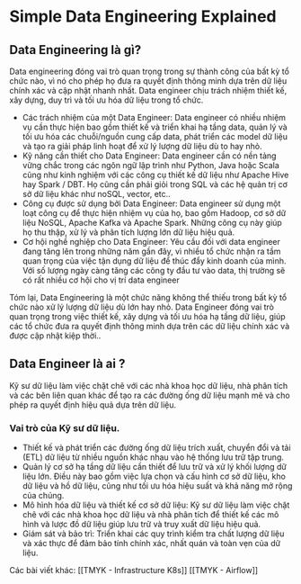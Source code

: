# Simple Data Engineering Explained

## Data Engineering là gì?
Data engineering đóng vai trò quan trọng trong sự thành công của bất kỳ tổ chức nào, vì nó cho phép họ đưa ra quyết định thông minh dựa trên dữ liệu chính xác và cập nhật nhanh nhất. Data engineer chịu trách nhiệm thiết kế, xây dựng, duy trì và tối ưu hóa dữ liệu trong tổ chức.
- Các trách nhiệm của một Data Engineer:
Data engineer có nhiều nhiệm vụ cần thực hiện bao gồm thiết kế và triển khai hạ tầng data, quản lý và tối ưu hóa các chuỗi/nguồn cung cấp data, phát triển các model dữ liệu và tạo ra giải pháp linh hoạt để xử lý lượng dữ liệu dù to hay nhỏ.
- Kỹ năng cần thiết cho Data Engineer:
Data engineer cần có nền tảng vững chắc trong các ngôn ngữ lập trình như Python, Java hoặc Scala cũng như kinh nghiệm với các công cụ thiết kế dữ liệu như Apache Hive hay Spark / DBT. Họ cũng cần phải giỏi trong SQL và các hệ quản trị cơ sở dữ liệu khác như noSQL, vector, etc..
- Công cụ được sử dụng bởi Data Engineer:
Data engineer sử dụng một loạt công cụ để thực hiện nhiệm vụ của họ, bao gồm Hadoop, cơ sở dữ liệu NoSQL, Apache Kafka và Apache Spark. Những công cụ này giúp họ thu thập, xử lý và phân tích lượng lớn dữ liệu hiệu quả.
- Cơ hội nghề nghiệp cho Data Engineer:
Yêu cầu đối với data engineer đang tăng lên trong những năm gần đây, vì nhiều tổ chức nhận ra tầm quan trọng của việc tận dụng dữ liệu để thúc đẩy kinh doanh của mình. Với số lượng ngày càng tăng các công ty đầu tư vào data, thị trường sẽ có rất nhiều cơ hội cho vị trí data engineer

Tóm lại, Data Engineering là một chức năng không thể thiếu trong bất kỳ tổ chức nào xử lý lượng dữ liệu dù lớn hay nhỏ. Data Engineer đóng vai trò quan trọng trong việc thiết kế, xây dựng và tối ưu hóa hạ tầng dữ liệu, giúp các tổ chức đưa ra quyết định thông minh dựa trên các dữ liệu chính xác và được cập nhật kiệp thời..

## Data Engineer là ai ?
Kỹ sư dữ liệu làm việc chặt chẽ với các nhà khoa học dữ liệu, nhà phân tích và các bên liên quan khác để tạo ra các đường ống dữ liệu mạnh mẽ và cho phép ra quyết định hiệu quả dựa trên dữ liệu.

### Vai trò của Kỹ sư dữ liệu.
- Thiết kế và phát triển các đường ống dữ liệu trích xuất, chuyển đổi và tải (ETL) dữ liệu từ nhiều nguồn khác nhau vào hệ thống lưu trữ tập trung.
- Quản lý cơ sở hạ tầng dữ liệu cần thiết để lưu trữ và xử lý khối lượng dữ liệu lớn. Điều này bao gồm việc lựa chọn và cấu hình cơ sở dữ liệu, kho dữ liệu và hồ dữ liệu, cũng như tối ưu hóa hiệu suất và khả năng mở rộng của chúng.
- Mô hình hóa dữ liệu và thiết kế cơ sở dữ liệu: Kỹ sư dữ liệu làm việc chặt chẽ với các nhà khoa học dữ liệu và nhà phân tích để thiết kế các mô hình và lược đồ dữ liệu giúp lưu trữ và truy xuất dữ liệu hiệu quả.
- Giám sát và bảo trì: Triển khai các quy trình kiểm tra chất lượng dữ liệu và xác thực để đảm bảo tính chính xác, nhất quán và toàn vẹn của dữ liệu.

Các bài viết khác:
[[TMYK - Infrastructure K8s]]
[[TMYK - Airflow]]